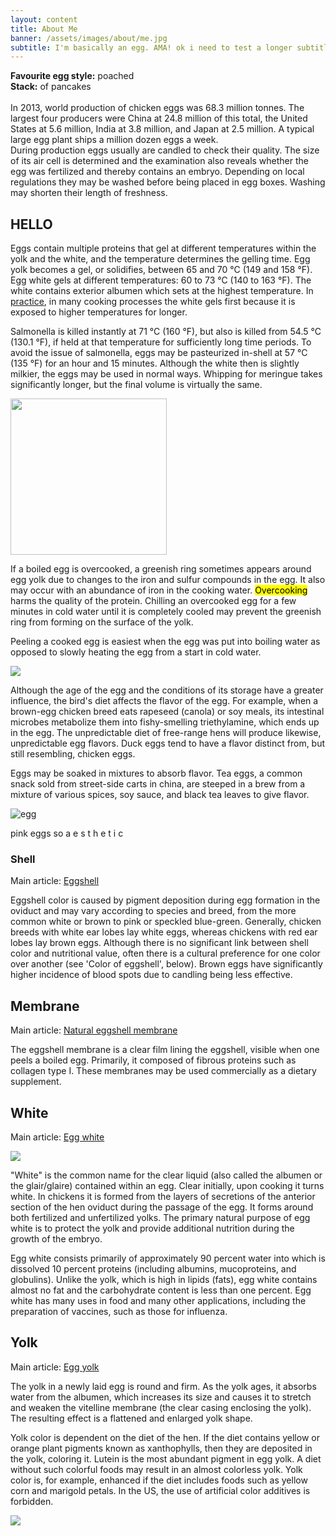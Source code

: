 ```yaml
---
layout: content 
title: About Me
banner: /assets/images/about/me.jpg
subtitle: I'm basically an egg. AMA! ok i need to test a longer subtitle now bhjkhdkfhdfjksahlfjdsfh dshkjfhskjlf dsjkhfldf k egg
--- 
```


<div class="sidebar">
	<b>Favourite egg style:</b> poached
	<br><b>Stack:</b> of pancakes
	<br>
	<br>In 2013, world production of chicken eggs was 68.3 million tonnes. The largest four producers were China at 24.8 million of this total, the United States at 5.6 million, India at 3.8 million, and Japan at 2.5 million. A typical large egg plant ships a million dozen eggs a week. 
	<br>During production eggs usually are candled to check their quality. The size of its air cell is determined and the examination also reveals whether the egg was fertilized and thereby contains an embryo. Depending on local regulations they may be washed before being placed in egg boxes. Washing may shorten their length of freshness.
</div>

## HELLO

Eggs contain multiple proteins that gel at different temperatures within the yolk and the white, and the temperature determines the gelling time. Egg yolk becomes a gel, or solidifies, between 65 and 70 °C (149 and 158 °F). Egg white gels at different temperatures: 60 to 73 °C (140 to 163 °F). The white contains exterior albumen which sets at the highest temperature. In <a href="link">practice</a>, in many cooking processes the white gels first because it is exposed to higher temperatures for longer.

Salmonella is killed instantly at 71 °C (160 °F), but also is killed from 54.5 °C (130.1 °F), if held at that temperature for sufficiently long time periods. To avoid the issue of salmonella, eggs may be pasteurized in-shell at 57 °C (135 °F) for an hour and 15 minutes. Although the white then is slightly milkier, the eggs may be used in normal ways. Whipping for meringue takes significantly longer, but the final volume is virtually the same.

<img src="https://natashaskitchen.com/wp-content/uploads/2017/04/Easter-Egg-Chicks-5.jpg" class="custom float-left" width="250px">

If a boiled egg is overcooked, a greenish ring sometimes appears around egg yolk due to changes to the iron and sulfur compounds in the egg. It also may occur with an abundance of iron in the cooking water. <mark>Overcooking</mark> harms the quality of the protein. Chilling an overcooked egg for a few minutes in cold water until it is completely cooled may prevent the greenish ring from forming on the surface of the yolk.

Peeling a cooked egg is easiest when the egg was put into boiling water as opposed to slowly heating the egg from a start in cold water.

<img src="https://food.fnr.sndimg.com/content/dam/images/food/fullset/2017/6/5/0/FNK_BAKED-CLOUD-EGGS-H_s4x3.jpg.rend.hgtvcom.826.620.suffix/1496675109230.jpeg" class="custom float-right">

Although the age of the egg and the conditions of its storage have a greater influence, the bird's diet affects the flavor of the egg. For example, when a brown-egg chicken breed eats rapeseed (canola) or soy meals, its intestinal microbes metabolize them into fishy-smelling triethylamine, which ends up in the egg. The unpredictable diet of free-range hens will produce likewise, unpredictable egg flavors. Duck eggs tend to have a flavor distinct from, but still resembling, chicken eggs.

Eggs may be soaked in mixtures to absorb flavor. Tea eggs, a common snack sold from street-side carts in china, are steeped in a brew from a mixture of various spices, soy sauce, and black tea leaves to give flavor.

![egg](https://www.healthline.com/hlcmsresource/images/AN_images/AN10-Egg-Pink_Background-732x549-thumb.jpg)
<div class="caption">pink eggs so a e s t h e t i c </div>

### Shell
Main article: <a href="link">Eggshell</a>

Eggshell color is caused by pigment deposition during egg formation in the oviduct and may vary according to species and breed, from the more common white or brown to pink or speckled blue-green. Generally, chicken breeds with white ear lobes lay white eggs, whereas chickens with red ear lobes lay brown eggs. Although there is no significant link between shell color and nutritional value, often there is a cultural preference for one color over another (see 'Color of eggshell', below). Brown eggs have significantly higher incidence of blood spots due to candling being less effective.

## Membrane
Main article: <a href="">Natural eggshell membrane</a>

The eggshell membrane is a clear film lining the eggshell, visible when one peels a boiled egg. Primarily, it composed of fibrous proteins such as collagen type I. These membranes may be used commercially as a dietary supplement.

## White
Main article: <a href="">Egg white</a>

<img src="https://www.seriouseats.com/images/2014/10/20141021-egg-whites-yolk-test-daniel-gritzer-8.jpg" class="custom float-right">

"White" is the common name for the clear liquid (also called the albumen or the glair/glaire) contained within an egg. Clear initially, upon cooking it turns white. In chickens it is formed from the layers of secretions of the anterior section of the hen oviduct during the passage of the egg. It forms around both fertilized and unfertilized yolks. The primary natural purpose of egg white is to protect the yolk and provide additional nutrition during the growth of the embryo.

Egg white consists primarily of approximately 90 percent water into which is dissolved 10 percent proteins (including albumins, mucoproteins, and globulins). Unlike the yolk, which is high in lipids (fats), egg white contains almost no fat and the carbohydrate content is less than one percent. Egg white has many uses in food and many other applications, including the preparation of vaccines, such as those for influenza.

## Yolk
Main article: <a href="">Egg yolk</a>

The yolk in a newly laid egg is round and firm. As the yolk ages, it absorbs water from the albumen, which increases its size and causes it to stretch and weaken the vitelline membrane (the clear casing enclosing the yolk). The resulting effect is a flattened and enlarged yolk shape.

Yolk color is dependent on the diet of the hen. If the diet contains yellow or orange plant pigments known as xanthophylls, then they are deposited in the yolk, coloring it. Lutein is the most abundant pigment in egg yolk. A diet without such colorful foods may result in an almost colorless yolk. Yolk color is, for example, enhanced if the diet includes foods such as yellow corn and marigold petals. In the US, the use of artificial color additives is forbidden.

<img src="https://img1.southernliving.timeinc.net/sites/default/files/styles/story_card_hero/public/image/2018/02/main/brown_and_white_eggs.jpg?itok=Vck3FEzq" class="custom horizontal-fill">